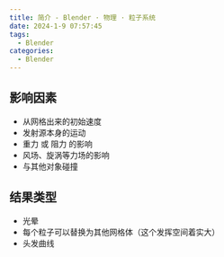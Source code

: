 ```yaml
---
title: 简介 - Blender · 物理 · 粒子系统
date: 2024-1-9 07:57:45
tags:
  - Blender
categories:
  - Blender
---
```


## 影响因素

- 从网格出来的初始速度
- 发射源本身的运动
- 重力 或 阻力 的影响
- 风场、旋涡等力场的影响
- 与其他对象碰撞

## 结果类型

- 光晕
- 每个粒子可以替换为其他网格体（这个发挥空间着实大）
- 头发曲线
